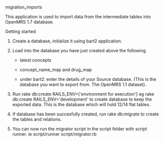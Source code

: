 migration_imports

This application is used to import data from the intermediate tables into OpenMRS 1.7 database.

Getting started 

1. Create a database, initialize it using bart2 application.
2. Load into the database you have just created above the following
   - latest concepts
   - concept_name_map and drug_map
    
   - under bart2: enter the details of your Source database. (This is the database you want to export from. The OpenMRS 1.1 dataset).

2. Run rake db:create RAILS_ENV=['environment for execution'] eg  rake db:create RAILS_ENV='development' to create database to keep the exported data. This is the database which will hold 12/14 flat tables.

3. If database has been succesfully created, run rake db:migrate to create the tables and relations.

4. You can now run the migrator script in the script folder with script runner. ie script/runner script/migrator.rb
